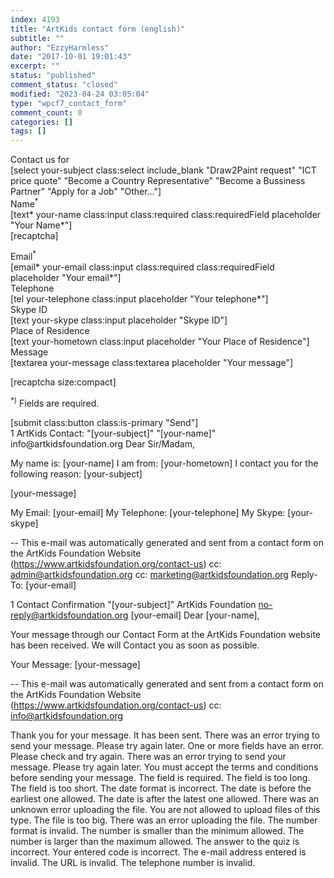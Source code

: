```yaml
---
index: 4193
title: "ArtKids contact form (english)"
subtitle: ""
author: "EzzyHarmless"
date: "2017-10-01 19:01:43"
excerpt: ""
status: "published"
comment_status: "closed"
modified: "2023-04-24 03:05:04"
type: "wpcf7_contact_form"
comment_count: 0
categories: []
tags: []
---
```


<div class="field">
  <label class="label your-subject"> Contact us for </label>
  <div class="control">
    <div class="select">
      [select your-subject class:select include_blank
      "Draw2Paint request"
      "ICT price quote"
      "Become a Country Representative"
      "Become a Bussiness Partner"
      "Apply for a Job"
      "Other..."]
    </div>
  </div>
</div>

<div class="field">
  <div class="label">Name<sup>*</sup></div>
  <div class="control has-icons-left has-icons-right">
    [text* your-name class:input class:required class:requiredField placeholder "Your Name*"]
    <span class="icon is-small is-left">
      <i class="fa fa-user"> </i>
    </span>
  </div>
</div>


<div class="field">
    [recaptcha]
  <!-- div class="label">Name<sup>*</sup></div>
  <div class="control has-icons-left has-icons-right">

[text* your-name class:input class:required class:requiredField placeholder "Your Name*"]
    <span class="icon is-small is-left">
      <i class="fa fa-user"> </i>
    </span>
  </div-->
</div>

<div class="field">
  <label class="label">Email<sup>*</sup></label>
  <div class="control has-icons-left has-icons-right">
    [email* your-email class:input class:required class:requiredField placeholder "Your email*"]
    <span class="icon is-small is-left">
      <i class="fa fa-envelope"> </i>
    </span>
  </div>
</div>

<div class="field">
  <label class="label">Telephone</label>
  <div class="control has-icons-left has-icons-right">
    [tel your-telephone class:input placeholder "Your telephone*"]
    <span class="icon is-small is-left">
      <i class="fa fa-phone"></i>
    </span>
  </div>
</div>

<div class="field">
  <label class="label">Skype ID</label>
  <div class="control has-icons-left has-icons-right">
    [text your-skype class:input placeholder "Skype ID"]
    <span class="icon is-small is-left">
      <i class="fa fa-skype"></i>
    </span>
  </div>
</div>

<div class="field">
  <label class="label">Place of Residence</label>
  <div class="control has-icons-left has-icons-right">
    [text your-hometown class:input placeholder "Your Place of Residence"]
    <span class="icon is-small is-left">
      <i class="fa fa-home"></i>
    </span>
  </div>
</div>

<div class="field">
  <label class="label">Message</label>
  <div class="control has-icons-left">
    [textarea your-message class:textarea placeholder "Your message"]
  </div>
</div>

[recaptcha size:compact]

<p class="help is-success"><sup>*)</sup> Fields are required.</p>

<div class="field is-grouped">
  <div class="control">
    [submit class:button class:is-primary "Send"]
  </div>
</div>
1
ArtKids Contact: "[your-subject]"
"[your-name]" <wordpress@artkidsfoundation.org>
info@artkidsfoundation.org
Dear Sir/Madam,

My name is: [your-name]
I am from: [your-hometown]
I contact you for the following reason: [your-subject]

[your-message]

My Email: [your-email]
My Telephone: [your-telephone]
My Skype: [your-skype]


--
This e-mail was automatically generated and sent from a contact form on the ArtKids Foundation Website (https://www.artkidsfoundation.org/contact-us)
cc: admin@artkidsfoundation.org
cc: marketing@artkidsfoundation.org
Reply-To: [your-email]



1
Contact Confirmation "[your-subject]"
ArtKids Foundation <no-reply@artkidsfoundation.org>
[your-email]
Dear [your-name],

Your message through our Contact Form at the ArtKids Foundation website has been received. We will Contact you as soon as possible.

Your Message:
[your-message]

--
This e-mail was automatically generated and sent from a contact form on the ArtKids Foundation Website (https://www.artkidsfoundation.org/contact-us)
cc: info@artkidsfoundation.org

Thank you for your message. It has been sent.
There was an error trying to send your message. Please try again later.
One or more fields have an error. Please check and try again.
There was an error trying to send your message. Please try again later.
You must accept the terms and conditions before sending your message.
The field is required.
The field is too long.
The field is too short.
The date format is incorrect.
The date is before the earliest one allowed.
The date is after the latest one allowed.
There was an unknown error uploading the file.
You are not allowed to upload files of this type.
The file is too big.
There was an error uploading the file.
The number format is invalid.
The number is smaller than the minimum allowed.
The number is larger than the maximum allowed.
The answer to the quiz is incorrect.
Your entered code is incorrect.
The e-mail address entered is invalid.
The URL is invalid.
The telephone number is invalid.
